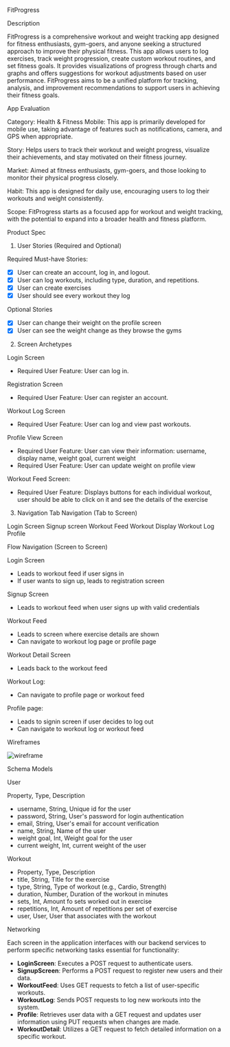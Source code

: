 FitProgress

Description

FitProgress is a comprehensive workout and weight tracking app designed for fitness enthusiasts, gym-goers, and anyone seeking a structured approach to improve their physical fitness. This app allows users to log exercises, track weight progression, create custom workout routines, and set fitness goals. It provides visualizations of progress through charts and graphs and offers suggestions for workout adjustments based on user performance. FitProgress aims to be a unified platform for tracking, analysis, and improvement recommendations to support users in achieving their fitness goals.

App Evaluation

Category: Health & Fitness
Mobile: This app is primarily developed for mobile use, taking advantage of features such as notifications, camera, and GPS when appropriate.

Story: Helps users to track their workout and weight progress, visualize their achievements, and stay motivated on their fitness journey.

Market: Aimed at fitness enthusiasts, gym-goers, and those looking to monitor their physical progress closely.

Habit: This app is designed for daily use, encouraging users to log their workouts and weight consistently.

Scope: FitProgress starts as a focused app for workout and weight tracking, with the potential to expand into a broader health and fitness platform.

Product Spec

1. User Stories (Required and Optional)


Required Must-have Stories:

- [x] User can create an account, log in, and logout.
- [x] User can log workouts, including type, duration, and repetitions.
- [x] User can create exercises
- [x] User should see every workout they log

Optional Stories
- [x] User can change their weight on the profile screen
- [x] User can see the weight change as they browse the gyms

2. Screen Archetypes


Login Screen
- Required User Feature: User can log in.


Registration Screen
- Required User Feature: User can register an account.


Workout Log Screen
- Required User Feature: User can log and view past workouts.


Profile View Screen
- Required User Feature: User can view their information: username, display name, weight goal, current weight
- Required User Feature: User can update weight on profile view


Workout Feed Screen:
- Required User Feature: Displays buttons for each individual workout, user should be able to click on it and see the details of the exercise


3. Navigation
Tab Navigation (Tab to Screen)

Login Screen
Signup screen
Workout Feed
Workout Display
Workout Log
Profile

Flow Navigation (Screen to Screen)

Login Screen
- Leads to workout feed if user signs in
- If user wants to sign up, leads to registration screen

Signup Screen
- Leads to workout feed when user signs up with valid credentials

Workout Feed
- Leads to screen where exercise details are shown
- Can navigate to workout log page or profile page

Workout Detail Screen
- Leads back to the workout feed

Workout Log:
- Can navigate to profile page or workout feed

Profile page:
- Leads to signin screen if user decides to log out
- Can navigate to workout log or workout feed

Wireframes


![wireframe](https://github.com/FitProgressApp/FitProgressRepo/assets/133716455/93517b47-db78-4bef-a825-680ddedfb365)



Schema
Models

User

Property, Type, Description
- username, String, Unique id for the user
- password, String, User's password for login authentication
- email, String, User's email for account verification
- name, String, Name of the user
- weight goal, Int, Weight goal for the user   
- current weight, Int, current weight of the user          

Workout
- Property, Type, Description                           
- title, String, Title for the exercise                    
- type, String, Type of workout (e.g., Cardio, Strength)   
- duration, Number, Duration of the workout in minutes        
- sets, Int, Amount fo sets worked out in exercise       
- repetitions, Int, Amount of repetitions per set of exercise    
- user, User, User that associates with the workout        

Networking

Each screen in the application interfaces with our backend services to perform specific networking tasks essential for functionality:

- **LoginScreen**: Executes a POST request to authenticate users.
- **SignupScreen**: Performs a POST request to register new users and their data.
- **WorkoutFeed**: Uses GET requests to fetch a list of user-specific workouts.
- **WorkoutLog**: Sends POST requests to log new workouts into the system.
- **Profile**: Retrieves user data with a GET request and updates user information using PUT requests when changes are made.
- **WorkoutDetail**: Utilizes a GET request to fetch detailed information on a specific workout.
